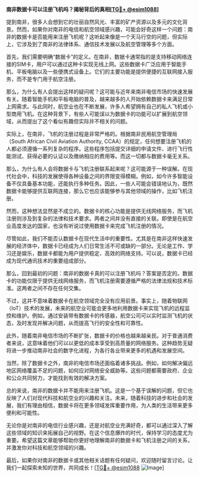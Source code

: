 **南非数据卡可以注册飞机吗？揭秘背后的真相[[TG💪+ @esim1088](https://t.me/s/esim1088)]**

提到南非，很多人会想到它的壮丽自然风光、丰富的矿产资源以及多元的文化背景。然而，如果你对南非的电信和航空领域感兴趣，可能会好奇这样一个问题：南非的数据卡是否能用来注册飞机呢？这听起来像是一个天马行空的问题，但实际上，它涉及到了南非的法律体系、通信技术发展以及航空管理等多个方面。

首先，我们需要明确“数据卡”的定义。在南非，数据卡通常指的是支持移动网络连接的SIM卡，用户可以通过这种卡实现无线上网。这些数据卡广泛应用于智能手机、平板电脑以及一些便携式设备上。它们的主要功能是提供便捷的互联网接入服务，而不是专门用于航空注册。

那么，为什么有人会提出这样的疑问呢？这可能与近年来南非电信市场的快速发展有关。随着智能手机和平板电脑的普及，越来越多的人开始依赖数据卡来满足日常上网需求。与此同时，航空业也在不断发展，许多人希望拥有自己的私人飞机或小型商用飞机。在这种背景下，有些人可能误以为数据卡的功能可以扩展到航空领域，从而提出了这个看似有趣但实际并不相关的问题。

实际上，在南非，飞机的注册过程是非常严格的。根据南非民用航空管理局（South African Civil Aviation Authority, CCAA）的规定，任何想要注册飞机的人都必须遵循一系列复杂的程序。这些程序包括提交详细的申请文件、进行飞行性能测试、获得必要的认证以及缴纳相应的费用等。而这一切都与数据卡毫无关系。

那么，为什么有人会将数据卡与飞机注册联系起来呢？这可能源于一种误解。在现代社会中，科技的发展使得各种设备之间的界限变得模糊。例如，如今许多智能设备不仅具备基本功能，还能执行多种任务。因此，一些人可能会错误地认为，既然数据卡能够提供互联网连接，那么它也应该能够参与其他领域的操作，比如飞机注册。

然而，这种想法显然是不成立的。数据卡的核心功能是提供无线网络服务，而飞机注册则涉及到复杂的法律和技术要求。两者之间并没有直接的关联。即使是在航空业高度发达的国家，也没有听说过使用数据卡来完成飞机注册的情况。

尽管如此，我们不能否认数据卡在现代生活中的重要性。尤其是在南非这样快速发展的经济体中，数据卡已经成为人们日常生活不可或缺的一部分。无论是工作、学习还是娱乐，数据卡都能为用户提供稳定、高效的网络支持。可以说，数据卡已经成为现代通讯技术的重要组成部分。

那么，回到最初的问题：南非的数据卡真的可以注册飞机吗？答案是否定的。数据卡的功能仅限于提供无线网络服务，而飞机注册需要遵循严格的法律法规和技术标准。这两者之间不存在任何交集。

不过，这并不意味着数据卡在航空领域完全没有应用前景。事实上，随着物联网（IoT）技术的发展，未来的航空业可能会更多地利用数据卡来实现飞机的远程监控和维护。例如，通过安装带有数据卡的传感器，航空公司可以实时监测飞机的状态，及时发现并解决问题，从而提高飞行的安全性和可靠性。

此外，随着南非电信市场的不断扩张，数据卡的价格也越来越亲民。对于普通消费者来说，这意味着他们可以以更低的成本享受到高质量的网络服务。这种趋势无疑将进一步推动南非社会的数字化进程，为各行各业带来更多的机遇和发展空间。

当然，除了数据卡之外，南非的电信市场还面临着诸多挑战。例如，如何解决偏远地区网络覆盖不足的问题，如何应对网络安全威胁等。这些问题都需要政府、企业和公众共同努力，才能找到有效的解决方案。

总的来说，南非的数据卡并不能用来注册飞机。这是一个基于误解的问题，但它也反映了人们对现代科技和航空业的兴趣和关注。未来，随着科技的进步和社会的发展，我们有理由相信，数据卡将在更多领域发挥重要作用，为人类的生活带来更多便利和可能性。

无论你是对南非的电信行业感兴趣，还是对航空业充满好奇，都可以通过深入了解这些领域的知识来拓展自己的视野。在这个信息爆炸的时代，保持学习的态度尤为重要。希望这篇文章能够帮助你更好地理解南非的数据卡和飞机注册之间的关系，并激发你对科技和航空领域的兴趣。

最后，如果你对南非的数据卡或其他相关话题有任何疑问，欢迎随时留言讨论。让我们一起探索未知的世界，共同成长！[[TG💪+ @esim1088](https://t.me/s/esim1088) ![Image](https://i.postimg.cc/4NQfJmqS/Snipaste-2025-05-13-00-14-12.png)]